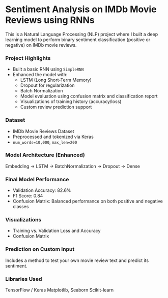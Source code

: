 # Sentiment Analysis on IMDb Movie Reviews using RNNs

This is a Natural Language Processing (NLP) project where I built a deep learning model to perform binary sentiment classification (positive or negative) on IMDb movie reviews.

### Project Highlights

- Built a basic RNN using `SimpleRNN`
- Enhanced the model with:
  - LSTM (Long Short-Term Memory)
  - Dropout for regularization
  - Batch Normalization
  - Model evaluation using confusion matrix and classification report
  - Visualizations of training history (accuracy/loss)
  - Custom review prediction support

### Dataset
- IMDb Movie Reviews Dataset  
- Preprocessed and tokenized via Keras  
- `num_words=10,000`, `max_len=200`

### Model Architecture (Enhanced)
Embedding → LSTM → BatchNormalization → Dropout → Dense

### Final Model Performance
- Validation Accuracy: 82.6%
- F1 Score: 0.84
- Confusion Matrix: Balanced performance on both positive and negative classes

### Visualizations
- Training vs. Validation Loss and Accuracy
- Confusion Matrix

### Prediction on Custom Input
Includes a method to test your own movie review text and predict its sentiment.

### Libraries Used
TensorFlow / Keras
Matplotlib, Seaborn
Scikit-learn
